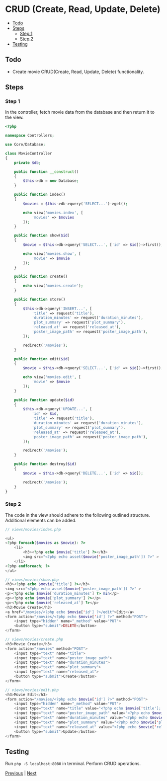 # CRUD (Create, Read, Update, Delete) <!-- omit from toc -->

- [Todo](#todo)
- [Steps](#steps)
  - [Step 1](#step-1)
  - [Step 2](#step-2)
- [Testing](#testing)

## Todo

- Create movie CRUD(Create, Read, Update, Delete) functionality.

## Steps

### Step 1

In the controller, fetch movie data from the database and then return it to the view.

```php
<?php

namespace Controllers;

use Core/Database;

class MovieController
{
    private $db;

    public function __construct()
    {
        $this->db = new Database;
    }

    public function index()
    {
        $movies = $this->db->query('SELECT...')->get();

        echo view('movies.index', [
            'movies' => $movies
        ]);
    }

    public function show($id)
    {
        $movie = $this->db->query('SELECT...', ['id' => $id])->first();

        echo view('movies.show', [
            'movie' => $movie
        ]);
    }

    public function create()
    {
        echo view('movies.create');
    }

    public function store()
    {
        $this->db->query('INSERT...', [
            'title' => request('title'),
            'duration_minutes' => request('duration_minutes'),
            'plot_summary' => request('plot_summary'),
            'released_at' => request('released_at'),
            'poster_image_path' => request('poster_image_path'),
        ]);

        redirect('/movies');
    }

    public function edit($id)
    {
        $movie = $this->db->query('SELECT...', ['id' => $id])->first();

        echo view('movies.edit', [
            'movie' => $movie
        ]);
    }

    public function update($id)
    {
        $this->db->query('UPDATE...', [
            'id' => $id,
            'title' => request('title'),
            'duration_minutes' => request('duration_minutes'),
            'plot_summary' => request('plot_summary'),
            'released_at' => request('released_at'),
            'poster_image_path' => request('poster_image_path'),
        ]);

        redirect('/movies');
    }

    public function destroy($id)
    {
        $movie = $this->db->query('DELETE...', ['id' => $id]);

        redirect('/movies');
    }
}
```

### Step 2

The code in the view should adhere to the following outlined structure. Additional elements can be added.

```php
// views/movies/index.php

<ul>
<?php foreach($movies as $movie): ?>
    <li>
        <h3><?php echo $movie['title'] ?></h3>
        <img src="<?php echo asset($movie['poster_image_path']) ?>" >
    </li>
<?php endforeach; ?>
</ul>
```

```php
// views/movies/show.php
<h3><?php echo $movie['title'] ?></h3>
<img src="<?php echo asset($movie['poster_image_path']) ?>" >
<p><?php echo $movie['duration_minutes'] ?> min</p>
<p><?php echo $movie['plot_summary'] ?></p>
<p><?php echo $movie['released_at'] ?></p>
<h3>Movie Create</h3>
<a href="/movies/<?php echo $movie['id'] ?>/edit">Edit</a>
<form action="/movies/<?php echo $movie['id'] ?>" method="POST">
    <input type="hidden" name="_method" value="PUT">
    <button type="submit">DELETE</button>
</form>
```

```php
// views/movies/create.php
<h3>Movie Create</h3>
<form action="/movies" method="POST">
    <input type="text" name="title">
    <input type="text" name="poster_image_path">
    <input type="text" name="duration_minutes">
    <input type="text" name="plot_summary">
    <input type="text" name="released_at">
    <button type="submit">Create</button>
</form>
```

```php
// views/movies/edit.php
<h3>Movie Edit</h3>
<form action="/movies/<?php echo $movie['id'] ?>" method="POST">
    <input type="hidden" name="_method" value="PUT">
    <input type="text" name="title" value="<?php echo $movie['title']; ?>">
    <input type="text" name="poster_image_path" value="<?php echo $movie['poster_image_path']; ?>">
    <input type="text" name="duration_minutes" value="<?php echo $movie['duration_minutes']; ?>">
    <input type="text" name="plot_summary" value="<?php echo $movie['plot_summary']; ?>">
    <input type="text" name="released_at" value="<?php echo $movie['released_at']; ?>">
    <button type="submit">Update</button>
</form>
```

## Testing

Run `php -S localhost:8080` in terminal. Perform CRUD operations.

[Previous](./database.md) | [Next](./session.md)